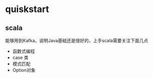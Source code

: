 # quiskstart

## scala

能够用到Kafka，说明Java基础还是很好的，上手scala需要关注下面几点

+ 函数式编程
+ case 类
+ 模式匹配
+ Option对象



